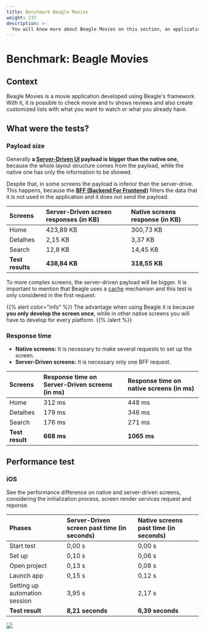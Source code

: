 ```yaml
---
title: Benchmark Beagle Movies
weight: 237
description: >-
  You will know more about Beagle Movies on this section, an application developed using Beagle.
---
```


# Benchmark: Beagle Movies

## Context

Beagle Movies is a movie application developed using Beagle's framework. With it, it is possible to check movie and tv shows reviews and also create customized lists with what you want to watch or what you already have. 

## What were the tests?

### Payload size 

Generally **a [**Server-Driven UI**](/key-concepts#server-driven-ui) payload is bigger than the native one**, because the whole layout structure comes from the payload, while the native one has only the information to be showed.

Despite that, in some screens the payload is inferior than the server-drive. This happens, because the [**BFF \(Backend For Frontend\)**](/key-concepts#backend-for-frontend) filters the data that it is not used in the application and it does not send the payload. 

| Screens  | Server-Driven screen responses \(in KB\) | Native screens response \(in KB\) |
| :--- | :--- | :--- |
| Home | 423,89 KB | 300,73 KB |
| Detalhes | 2,15 KB | 3,37 KB |
| Search | 12,8 KB | 14,45 KB |
| **Test results** | **438,84 KB** | **318,55 KB** |

To more complex screens, the server-driven payload will be bigger. It is important to mention that Beagle uses a [cache](/resources/cache/) mechanism and this test is only considered in the first request.


{{% alert color="info" %}}
The advantage when using Beagle it is because **you only develop the screen once**, while in other native screens you will have to develop for every platform.
{{% /alert %}}

### Response time

* **Native screens:** It is necessary to make several requests to set up the screen.
* **Server-Driven screens:** It is necessary only one BFF request.

| Screens  | Response time on Server-Driven screens  \(in ms\) | Response time on native screens  \(in ms\) |
| :--- | :--- | :--- |
| Home | 312 ms | 448 ms |
| Detalhes | 179 ms | 346 ms |
| Search | 176 ms | 271 ms |
| **Test result** | **668 ms** | **1065 ms** |

## Performance test

### iOS

See the performance difference on native and server-driven screens, considering the initialization process, screen render services request and reponse. 

| Phases  | Server-Driven screen past time  \(in seconds\) | Native screens past time  \(in seconds\) |
| :--- | :--- | :--- |
| Start test | 0,00 s | 0,00 s |
| Set up  | 0,10 s | 0,06 s |
| Open project | 0,13 s | 0,08 s |
| Launch app | 0,15 s | 0,12 s |
| Setting up automation session | 3,95 s | 2,17 s |
| **Test result** | **8,21 seconds** | **6,39 seconds** |

![](/docs-beagle/comparativo-ios-v1-1-.gif)
